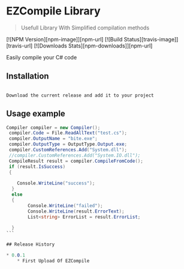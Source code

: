 # EZCompile Library
> Usefull Library With Simplified compilation methods

[![NPM Version][npm-image]][npm-url]
[![Build Status][travis-image]][travis-url]
[![Downloads Stats][npm-downloads]][npm-url]

Easily compile your C# code 

## Installation
```

Download the current release and add it to your project

```

## Usage example

````cs
Compiler compiler = new Compiler();
 compiler.Code = File.ReadAllText("test.cs");
 compiler.OutputName = "bite.exe";
 compiler.OutputType = OutputType.Output.exe;
 compiler.CustomReferences.Add("System.dll");
 //compiler.CustomReferences.Add("System.IO.dll");
 CompileResult result = compiler.CompileFromCode();
 if (result.IsSuccess)
 {
                
 	Console.WriteLine("success");
  }
  else
  {
        Console.WriteLine("failed");
        Console.WriteLine(result.ErrorText);
        List<string> ErrorList = result.ErrorList;
              
  }
```

## Release History

* 0.0.1
    * First Upload Of EZCompile






